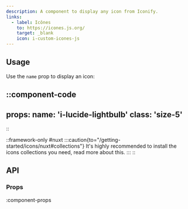 ```yaml
---
description: A component to display any icon from Iconify.
links:
  - label: Icônes
    to: https://icones.js.org/
    target: _blank
    icon: i-custom-icones-js
---
```


## Usage

Use the `name` prop to display an icon:

::component-code
---
props:
  name: 'i-lucide-lightbulb'
  class: 'size-5'
---
::

::framework-only
#nuxt
:::caution{to="/getting-started/icons/nuxt#collections"}
It's highly recommended to install the icons collections you need, read more about this.
:::
::

## API

### Props

:component-props
